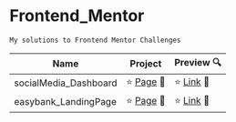 # Frontend_Mentor

<code>My solutions to Frontend Mentor Challenges </code>


|Name|Project|Preview 🔍|
|-----------|-----------|-----------|
|socialMedia_Dashboard|:star: [Page](https://github.com/peiyi-c/Frontend_Mentor/tree/main/20230705_socialMedia_Dashboard) 🌟 |:star: [Link](https://grandiose-hearing.surge.sh/) 🌟 | 
|easybank_LandingPage|:star: [Page](https://github.com/peiyi-c/Frontend_Mentor/tree/main/20230717_easybank-LandingPage/) 🌟| :star: [Link](https://peiyi-c.github.io/Frontend_Mentor/20230717_easybank-LandingPage/) :star2:| 

